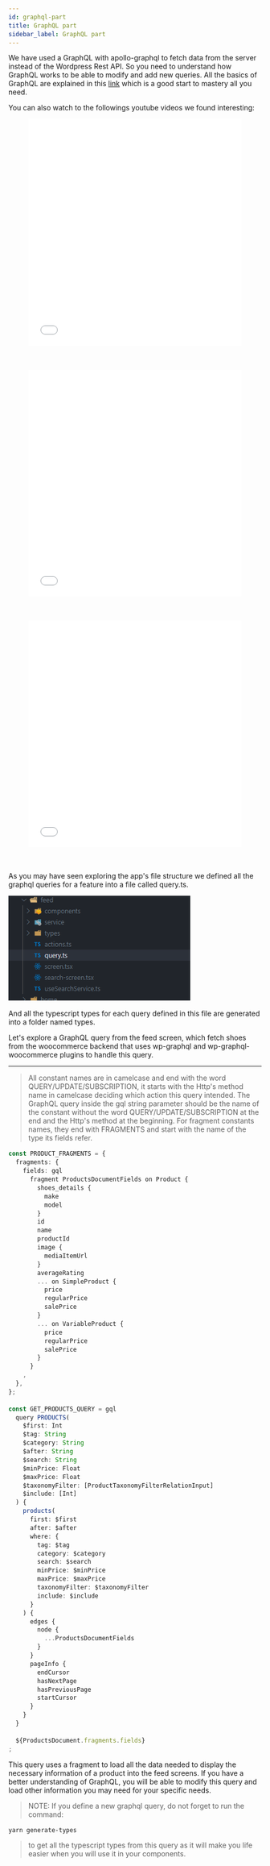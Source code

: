 ```yaml
---
id: graphql-part
title: GraphQL part
sidebar_label: GraphQL part
---
```


We have used a GraphQL with apollo-graphql to fetch data from the server instead of the Wordpress Rest API. So you need to understand how GraphQL works to be able to modify and add new queries. All the basics of GraphQL are explained in this [link](https://www.howtographql.com/) which is a good start to mastery all you need.

You can also watch to the followings youtube videos we found interesting:

<figure class="video-container">
<iframe src="//www.youtube.com/embed/VjXb3PRL9WI" frameborder="0" allowfullscreen width="100%" height="450"></iframe>
</figure>
<br>
<figure class="video-container">
<iframe src="//www.youtube.com/embed/7wzR4Ig5pTI" frameborder="0" allowfullscreen width="100%" height="450"></iframe>
</figure>
<br>

<figure class="video-container">
<iframe src="//www.youtube.com/embed/anW5Qpuh5kI" frameborder="0" allowfullscreen width="100%" height="450"></iframe>
</figure>
<br>

As you may have seen exploring the app's file structure we defined all the graphql queries for a feature into a file
called query.ts.

![graphql-query](assets/graphql-query-ts.png)

And all the typescript types for each query defined in this file are generated into a folder named types.

Let's explore a GraphQL query from the feed screen, which fetch shoes from the woocommerce backend that uses wp-graphql and wp-graphql-woocommerce plugins to handle this query.

---

> All constant names are in camelcase and end with the word QUERY/UPDATE/SUBSCRIPTION, it starts with the Http's method name in camelcase deciding which action this query intended. The GraphQL query inside the gql string parameter should be the name of the constant without the word QUERY/UPDATE/SUBSCRIPTION at the end and the Http's method at the beginning. For fragment constants names, they end with FRAGMENTS and start with the name of the type its fields refer.

```typescript
const PRODUCT_FRAGMENTS = {
  fragments: {
    fields: gql
      fragment ProductsDocumentFields on Product {
        shoes_details {
          make
          model
        }
        id
        name
        productId
        image {
          mediaItemUrl
        }
        averageRating
        ... on SimpleProduct {
          price
          regularPrice
          salePrice
        }
        ... on VariableProduct {
          price
          regularPrice
          salePrice
        }
      }
    ,
  },
};

const GET_PRODUCTS_QUERY = gql
  query PRODUCTS(
    $first: Int
    $tag: String
    $category: String
    $after: String
    $search: String
    $minPrice: Float
    $maxPrice: Float
    $taxonomyFilter: [ProductTaxonomyFilterRelationInput]
    $include: [Int]
  ) {
    products(
      first: $first
      after: $after
      where: {
        tag: $tag
        category: $category
        search: $search
        minPrice: $minPrice
        maxPrice: $maxPrice
        taxonomyFilter: $taxonomyFilter
        include: $include
      }
    ) {
      edges {
        node {
          ...ProductsDocumentFields
        }
      }
      pageInfo {
        endCursor
        hasNextPage
        hasPreviousPage
        startCursor
      }
    }
  }

  ${ProductsDocument.fragments.fields}
;
```

This query uses a fragment to load all the data needed to display the necessary information of a product into the feed screens. If you have a better understanding of GraphQL, you will be able to modify this query and load other information you may need for your specific needs.

> NOTE: If you define a new graphql query, do not forget to run the command:

```bash
yarn generate-types
```

> to get all the typescript types from this query as it will make you life easier when you will use it in your components.
